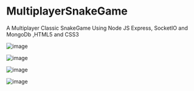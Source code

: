 # MultiplayerSnakeGame

A Multiplayer Classic SnakeGame Using Node JS Express, SocketIO and MongoDb ,HTML5 and CSS3


![image](https://github.com/althaf-dev/MultiplayerSnakeGame/assets/123298397/790f2de8-9383-4ad1-8e7f-837364cef7b5)

![image](https://github.com/althaf-dev/MultiplayerSnakeGame/assets/123298397/84b8eb6f-56b7-40b9-a9b4-8161d9f4351d)

![image](https://github.com/althaf-dev/MultiplayerSnakeGame/assets/123298397/d1c48169-6800-447c-bb0a-01b48f12c738)

![image](https://github.com/althaf-dev/MultiplayerSnakeGame/assets/123298397/a2518500-405c-46cb-a7cb-a1f26ed0581e)





